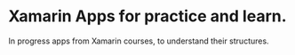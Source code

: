 # Xamarin Apps for practice and learn.
 
In progress apps from Xamarin courses, to understand their structures.

